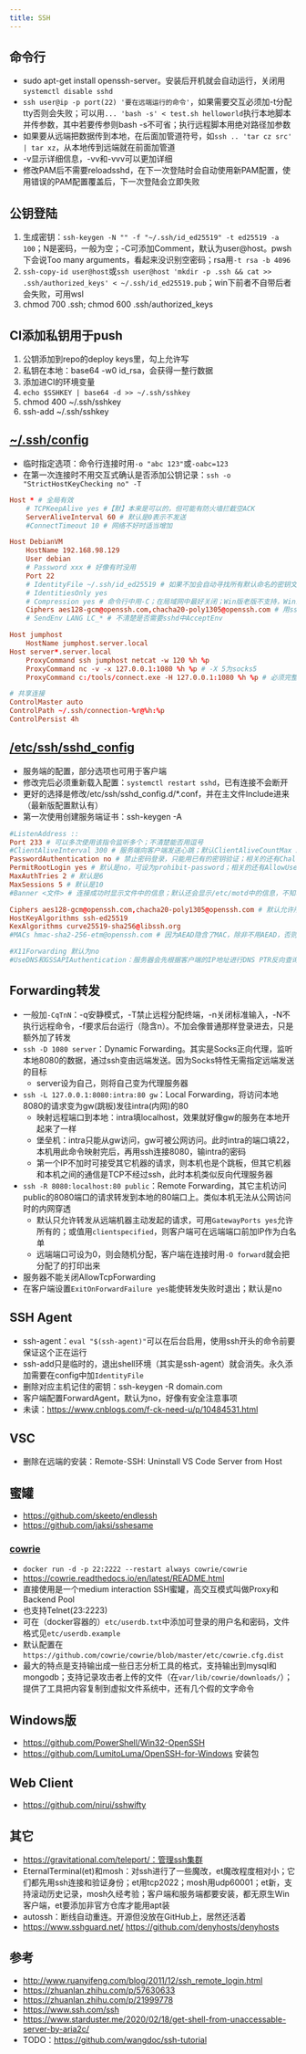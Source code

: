 ```yaml
---
title: SSH
---
```


## 命令行

* sudo apt-get install openssh-server。安装后开机就会自动运行，关闭用`systemctl disable sshd`
* `ssh user@ip -p port(22) '要在远端运行的命令'`，如果需要交互必须加-t分配tty否则会失败；可以用`... 'bash -s' < test.sh helloworld`执行本地脚本并传参数，其中若要传参则bash -s不可省；执行远程脚本用绝对路径加参数
* 如果要从远端把数据传到本地，在后面加管道符号，如`ssh .. 'tar cz src' | tar xz`，从本地传到远端就在前面加管道
* -v显示详细信息，-vv和-vvv可以更加详细
* 修改PAM后不需要reloadsshd，在下一次登陆时会自动使用新PAM配置，使用错误的PAM配置覆盖后，下一次登陆会立即失败

## 公钥登陆

1. 生成密钥：`ssh-keygen -N "" -f "~/.ssh/id_ed25519" -t ed25519 -a 100`；N是密码，一般为空；-C可添加Comment，默认为user@host。pwsh下会说Too many arguments，看起来没识别空密码；rsa用`-t rsa -b 4096`
2. `ssh-copy-id user@host`或`ssh user@host 'mkdir -p .ssh && cat >> .ssh/authorized_keys' < ~/.ssh/id_ed25519.pub`；win下前者不自带后者会失败，可用wsl
3. chmod 700 .ssh; chmod 600 .ssh/authorized_keys

## CI添加私钥用于push

1. 公钥添加到repo的deploy keys里，勾上允许写
2. 私钥在本地：base64 -w0 id_rsa，会获得一整行数据
3. 添加进CI的环境变量
4. `echo $SSHKEY | base64 -d >> ~/.ssh/sshkey`
5. chmod 400 ~/.ssh/sshkey
6. ssh-add ~/.ssh/sshkey

## [~/.ssh/config](https://www.ssh.com/academy/ssh/config)

* 临时指定选项：命令行连接时用`-o "abc 123"`或`-oabc=123`
* 在第一次连接时不用交互式确认是否添加公钥记录：`ssh -o "StrictHostKeyChecking no" -T`

```conf
Host * # 全局有效
    # TCPKeepAlive yes #【默】本来是可以的，但可能有防火墙拦截空ACK
    ServerAliveInterval 60 # 默认是0表示不发送
    #ConnectTimeout 10 # 网络不好时适当增加

Host DebianVM
    HostName 192.168.98.129
    User debian
    # Password xxx # 好像有时没用
    Port 22
    # IdentityFile ~/.ssh/id_ed25519 # 如果不加会自动寻找所有默认命名的密钥文件
    # IdentitiesOnly yes
    # Compression yes # 命令行中用-C；在局域网中最好关闭；Win版老版不支持，Win11可用
    Ciphers aes128-gcm@openssh.com,chacha20-poly1305@openssh.com # 用ssh -Q cipher可查询所有支持的
    # SendEnv LANG LC_* # 不清楚是否需要sshd中AcceptEnv

Host jumphost
    HostName jumphost.server.local
Host server*.server.local
    ProxyCommand ssh jumphost netcat -w 120 %h %p
    ProxyCommand nc -v -x 127.0.0.1:1080 %h %p # -X 5为socks5
    ProxyCommand c:/tools/connect.exe -H 127.0.0.1:1080 %h %p # 必须完整路径；不能用-S否则否则会询问socks密码

# 共享连接
ControlMaster auto
ControlPath ~/.ssh/connection-%r@%h:%p
ControlPersist 4h
```

## [/etc/ssh/sshd_config](https://www.ssh.com/academy/ssh/sshd_config)

* 服务端的配置，部分选项也可用于客户端
* 修改完后必须重新载入配置：`systemctl restart sshd`，已有连接不会断开
* 更好的选择是修改/etc/ssh/sshd_config.d/*.conf，并在主文件Include进来（最新版配置默认有）
* 第一次使用创建服务端证书：ssh-keygen -A

```conf
#ListenAddress ::
Port 233 # 可以多次使用该指令监听多个；不清楚能否用逗号
#ClientAliveInterval 300 # 服务端向客户端发送心跳；默认ClientAliveCountMax 3；一般不用，而是客户端设置ServerAliveInterval
PasswordAuthentication no # 禁止密码登录，只能用已有的密钥验证；相关的还有ChallengeResponseAuthentication、PermitEmptyPasswords
PermitRootLogin yes # 默认是no，可设为prohibit-password；相关的还有AllowUsers和DenyUsers
MaxAuthTries 2 # 默认是6
MaxSessions 5 # 默认是10
#Banner <文件> # 连接成功时显示文件中的信息；默认还会显示/etc/motd中的信息，不知哪个在前还是就是默认值

Ciphers aes128-gcm@openssh.com,chacha20-poly1305@openssh.com # 默认允许所有加密方式但若双方都支持会用chacha20，设定后如果客户端不支持则无法连接
HostKeyAlgorithms ssh-ed25519
KexAlgorithms curve25519-sha256@libssh.org
#MACs hmac-sha2-256-etm@openssh.com # 因为AEAD隐含了MAC，除非不用AEAD，否则无需此条

#X11Forwarding 默认为no
#UseDNS和GSSAPIAuthentication：服务器会先根据客户端的IP地址进行DNS PTR反向查询出客户端的主机名，然后根据查询出的客户端主机名进行DNS正向A记录查询，并验证是否与原始IP地址一致，通过此种措施来防止客户端欺骗，会降低连接速度。一般且默认是no
```

## Forwarding转发

* 一般加`-CqTnN`：-q安静模式，-T禁止远程分配终端，-n关闭标准输入，-N不执行远程命令，-f要求后台运行（隐含n）。不加会像普通那样登录进去，只是额外加了转发
* `ssh -D 1080 server`：Dynamic Forwarding。其实是Socks正向代理，监听本地8080的数据，通过ssh变由远端发送。因为Socks特性无需指定远端发送的目标
  * server设为自己，则将自己变为代理服务器
* `ssh -L 127.0.0.1:8080:intra:80 gw`：Local Forwarding，将访问本地8080的请求变为gw(跳板)发往intra(内网)的80
  * 映射远程端口到本地：intra填localhost，效果就好像gw的服务在本地开起来了一样
  * 堡垒机：intra只能从gw访问，gw可被公网访问。此时intra的端口填22，本机用此命令映射完后，再用ssh连接8080，输intra的密码
  * 第一个IP不加时可接受其它机器的请求，则本机也是个跳板，但其它机器和本机之间的通信是TCP不经过ssh，此时本机类似反向代理服务器
* `ssh -R 8080:localhost:80 public`：Remote Forwarding，其它主机访问public的8080端口的请求转发到本地的80端口上。类似本机无法从公网访问时的内网穿透
  * 默认只允许转发从远端机器主动发起的请求，可用`GatewayPorts yes`允许所有的；或值用`clientspecified`，则客户端可在远端端口前加IP作为白名单
  * 远端端口可设为0，则会随机分配，客户端在连接时用`-O forward`就会把分配了的打印出来
* 服务器不能关闭AllowTcpForwarding
* 在客户端设置`ExitOnForwardFailure yes`能使转发失败时退出；默认是no

## SSH Agent

* ssh-agent：`eval "$(ssh-agent)"`可以在后台启用，使用ssh开头的命令前要保证这个正在运行
* ssh-add只是临时的，退出shell环境（其实是ssh-agent）就会消失。永久添加需要在config中加`IdentityFile`
* 删除对应主机记住的密钥：ssh-keygen -R domain.com
* 客户端配置ForwardAgent，默认为no，好像有安全注意事项
* 未读：https://www.cnblogs.com/f-ck-need-u/p/10484531.html

## VSC

* 删除在远端的安装：Remote-SSH: Uninstall VS Code Server from Host

## 蜜罐

* https://github.com/skeeto/endlessh
* https://github.com/jaksi/sshesame

### [cowrie](https://github.com/cowrie/cowrie)

* `docker run -d -p 22:2222 --restart always cowrie/cowrie`
* https://cowrie.readthedocs.io/en/latest/README.html
* 直接使用是一个medium interaction SSH蜜罐，高交互模式叫做Proxy和Backend Pool
* 也支持Telnet(23:2223)
* 可在（docker容器的）`etc/userdb.txt`中添加可登录的用户名和密码，文件格式见`etc/userdb.example`
* 默认配置在`https://github.com/cowrie/cowrie/blob/master/etc/cowrie.cfg.dist`
* 最大的特点是支持输出成一些日志分析工具的格式，支持输出到mysql和mongodb；支持记录攻击者上传的文件（在`var/lib/cowrie/downloads/`）；提供了工具把内容复制到虚拟文件系统中，还有几个假的文字命令

## Windows版

* https://github.com/PowerShell/Win32-OpenSSH
* https://github.com/LumitoLuma/OpenSSH-for-Windows 安装包

## Web Client

* https://github.com/nirui/sshwifty

## 其它

* https://gravitational.com/teleport/：管理ssh集群
* EternalTerminal(et)和mosh：对ssh进行了一些魔改，et魔改程度相对小；它们都先用ssh连接和验证身份；et用tcp2022；mosh用udp60001；et新，支持滚动历史记录，mosh久经考验；客户端和服务端都要安装，都无原生Win客户端，et要添加非官方仓库才能用apt装
* autossh：断线自动重连。开源但没放在GitHub上，居然还活着
* https://www.sshguard.net/ https://github.com/denyhosts/denyhosts

## 参考

* http://www.ruanyifeng.com/blog/2011/12/ssh_remote_login.html
* https://zhuanlan.zhihu.com/p/57630633
* https://zhuanlan.zhihu.com/p/21999778
* https://www.ssh.com/ssh
* https://www.starduster.me/2020/02/18/get-shell-from-unaccessable-server-by-aria2c/
* TODO：https://github.com/wangdoc/ssh-tutorial
